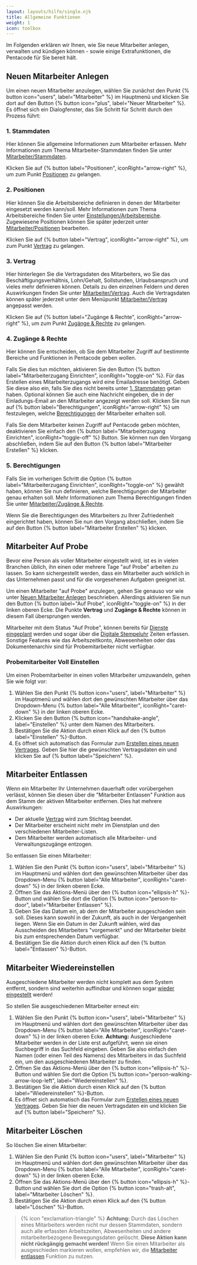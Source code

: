 ```yaml
---
layout: layouts/hilfe/single.njk
title: Allgemeine Funktionen
weight: 1
icon: toolbox
---
```


Im Folgenden erklären wir Ihnen, wie Sie neue Mitarbeiter anlegen, verwalten und kündigen können - sowie einige Extrafunktionen, die Pentacode für Sie bereit hält. 

## Neuen Mitarbeiter Anlegen

Um einen neuen Mitarbeiter anzulegen, wählen Sie zunächst den Punkt {% button icon="users", label="Mitarbeiter" %} im
Hauptmenü und klicken Sie dort auf den Button {% button icon="plus", label="Neuer Mitarbeiter" %}. Es öffnet sich ein
Dialogfenster, das Sie Schritt für Schritt durch den Prozess führt:

### 1. Stammdaten

Hier können Sie allgemeine Informationen zum Mitarbeiter erfassen. Mehr Informationen zum Thema Mitarbeiter-Stammdaten
finden Sie unter [Mitarbeiter/Stammdaten](../stammdaten/).

Klicken Sie auf {% button label="Positionen", iconRight="arrow-right" %}, um zum Punkt [Positionen](#2-positionen) zu gelangen.

### 2. Positionen

Hier können Sie die Arbeitsbereiche definieren in denen der Mitarbeiter eingesetzt werden kann/soll. Mehr Informationen
zum Thema Arbeitsbereiche finden Sie unter [Einstellungen/Arbeitsbereiche](/hilfe/handbuch/einstellungen/arbeitsbereiche/).
Zugewiesene Positionen können Sie später jederzeit unter [Mitarbeiter/Positionen](../positionen/) bearbeiten.

Klicken Sie auf {% button label="Vertrag", iconRight="arrow-right" %}, um zum Punkt [Vertrag](#3-vertrag) zu gelangen.

### 3. Vertrag

Hier hinterlegen Sie die Vertragsdaten des Mitarbeiters, wo Sie das Beschäftigungsverhältnis, Lohn/Gehalt, Sollstunden,
Urlaubsanspruch und vieles mehr definieren können. Details zu den einzelnen Feldern und deren Auswirkungen finden Sie
unter [Mitarbeiter/Vertrag](../vertrag/#felder--eigenschaften). Auch die Vertragsdaten können später jederzeit unter
dem Menüpunkt [Mitarbeiter/Vertrag](../vertrag/#vertrag-bearbeiten) angepasst werden.

Klicken Sie auf {% button label="Zugänge & Rechte", iconRight="arrow-right" %}, um zum Punkt [Zugänge &
Rechte](#4-zugänge--rechte) zu gelangen.

### 4. Zugänge & Rechte

Hier können Sie entscheiden, ob Sie dem Mitarbeiter Zugriff auf bestimmte Bereiche und Funktionen in Pentacode geben
wollen.

Falls Sie dies tun möchten, aktivieren Sie den Button {% button label="Mitarbeiterzugang Einrichten", iconRight="toggle-on" %}.
Für das Erstellen eines Mitarbeiterzugangs wird eine Emailadresse benötigt. Geben Sie diese also ein, falls Sie
dies nicht bereits unter [1. Stammdaten](#1-stammdaten) getan haben. Optional können Sie auch eine Nachricht eingeben,
die in der Einladungs-Email an den Mitarbeiter angezeigt werden soll. Klicken Sie nun auf {% button label="Berechtigungen", iconRight="arrow-right" %}
um festzulegen, welche [Berechtigungen](#5-berechtigungen) der Mitarbeiter erhalten soll.

Falls Sie dem Mitarbeiter keinen Zugriff auf Pentacode geben möchten, deaktivieren Sie einfach den {% button label="Mitarbeiterzugang Einrichten", iconRight="toggle-off" %} Button. Sie können nun den Vorgang abschließen, indem Sie auf den
Button {% button label="Mitarbeiter Erstellen" %} klicken.

### 5. Berechtigungen

Falls Sie im vorherigen Schritt die Option {% button label="Mitarbeiterzugang Einrichten", iconRight="toggle-on" %}
gewählt haben, können Sie nun definieren, welche Berechtigungen der Mitarbeiter genau erhalten soll. Mehr Informationen
zum Thema Berechtigungen finden Sie unter [Mitarbeiter/Zugänge & Rechte](../zugaenge-rechte/).

Wenn Sie die Berechtigungen des Mitarbeiters zu Ihrer Zufriedenheit eingerichtet haben, können Sie nun den Vorgang
abschließen, indem Sie auf den Button {% button label="Mitarbeiter Erstellen" %} klicken.

## Mitarbeiter Auf Probe

Bevor eine Person als voller Mitarbeiter eingestellt wird, ist es in vielen Branchen üblich, ihn einen oder mehrere Tage
"auf Probe" arbeiten zu lassen. So kann sichergestellt werden, dass ein Mitarbeiter auch wirklich in das Unternehmen
passt und für die vorgesehenen Aufgaben geeignet ist.

Um einen Mitarbeiter "auf Probe" anzulegen, gehen Sie genauso vor wie unter [Neuen Mitarbeiter
Anlegen](#neuen-mitarbeiter-anlegen) beschrieben. Allerdings aktivieren Sie nun den Button {% button label="Auf Probe", iconRight="toggle-on" %} in der linken oberen Ecke. Die Punkte
**Vertrag** und **Zugänge & Rechte** können in diesem Fall übersprungen werden.

Mitarbeiter mit dem Status "Auf Probe", können bereits für [Dienste eingeplant](../../dienstplan/) werden und sogar
über die [Digitale Stempeluhr](../../stempeluhr/) Zeiten erfassen. Sonstige Features wie das Arbeitszeitkonto,
Abwesenheiten oder das Dokumentenarchiv sind für Probemitarbeiter nicht verfügbar.

### Probemitarbeiter Voll Einstellen

Um einen Probemitarbeiter in einen vollen Mitarbeiter umzuwandeln, gehen Sie wie folgt vor:

1. Wählen Sie den Punkt {% button icon="users", label="Mitarbeiter" %} im Hauptmenü
   und wählen dort den gewünschten Mitarbeiter über das Dropdown-Menu
   {% button label="Alle Mitarbeiter", iconRight="caret-down" %} in der linken oberen Ecke.
2. Klicken Sie den Button {% button icon="handshake-angle", label="Einstellen" %} unter dem Namen
   des Mitarbeiters.
3. Bestätigen Sie die Aktion durch einen Klick auf den {% button label="Einstellen" %}-Button.
4. Es öffnet sich automatisch das Formular zum [Erstellen eines neuen Vertrages](../vertrag/#neuer-vertrag).
   Geben Sie hier die gewünschten Vertragsdaten ein und klicken Sie auf {%
   button label="Speichern" %}.
   

## Mitarbeiter Entlassen

Wenn ein Mitarbeiter Ihr Unternehmen dauerhaft oder vorübergehen verlässt, können Sie diesen über die "Mitarbeiter
Entlassen" Funktion aus dem Stamm der aktiven Mitarbeiter entfernen. Dies hat mehrere Auswirkungen:

- Der aktuelle [Vertrag](../vertrag/) wird zum Stichtag beendet.
- Der Mitarbeiter erscheint nicht mehr im Dienstplan und den verschiedenen Mitarbeiter-Listen.
- Dem Mitarbeiter werden automatisch alle Mitarbeiter- und Verwaltungszugänge entzogen.

So entlassen Sie einen Mitarbeiter:

1. Wählen Sie den Punkt {% button icon="users", label="Mitarbeiter" %} im Hauptmenü
   und wählen dort den gewünschten Mitarbeiter über das Dropdown-Menu
   {% button label="Alle Mitarbeiter", iconRight="caret-down" %} in der linken oberen Ecke.
2. Öffnen Sie das Aktions-Menü über den {% button icon="ellipsis-h" %}-Button und
   wählen Sie dort die Option {% button icon="person-to-door", label="Mitarbeiter Entlassen" %}.
3. Geben Sie das Datum ein, ab dem der Mitarbeiter ausgeschieden sein soll. Dieses kann sowohl
   in der Zukunft, als auch in der Vergangenheit liegen. Wenn Sie ein Datum in der Zukunft wählen,
   wird das Ausscheiden des Mitarbeiters "vorgemerkt" und der Mitarbeiter bleibt bis zum entsprechenden
   Datum verfügbar.
4. Bestätigen Sie die Aktion durch einen Klick auf den {% button label="Entlassen" %}-Button.

## Mitarbeiter Wiedereinstellen

Ausgeschiedene Mitarbeiter werden nicht komplett aus dem System entfernt,
sondern sind weiterhin auffindbar und können sogar [wieder eingestellt](#mitarbeiter-wiedereinstellen) werden!

So stellen Sie ausgeschiedenen Mitarbeiter erneut ein:

1. Wählen Sie den Punkt {% button icon="users", label="Mitarbeiter" %} im Hauptmenü
   und wählen dort den gewünschten Mitarbeiter über das Dropdown-Menu
   {% button label="Alle Mitarbeiter", iconRight="caret-down" %} in der linken oberen Ecke.
   **Achtung:** Ausgeschiedene Mitarbeiter werden in der Liste erst aufgeführt, wenn sie einen
   Suchbegriff in das Suchfeld eingeben. Geben Sie also einfach den Namen (oder einen Teil des Namens)
   des Mitarbeiters in das Suchfeld ein, um den ausgeschiedenen Mitarbeiter zu finden.
2. Öffnen Sie das Aktions-Menü über den {% button icon="ellipsis-h" %}-Button und
   wählen Sie dort die Option {% button icon="person-walking-arrow-loop-left", label="Wiedereinstellen" %}.
3. Bestätigen Sie die Aktion durch einen Klick auf den {% button label="Wiedereinstellen" %}-Button.
4. Es öffnet sich automatisch das Formular zum [Erstellen eines neuen Vertrages](../vertrag/#neuer-vertrag).
   Geben Sie hier die neuen Vertragsdaten ein und klicken Sie auf {% button label="Speichern" %}.

## Mitarbeiter Löschen

So löschen Sie einen Mitarbeiter:

1. Wählen Sie den Punkt {% button icon="users", label="Mitarbeiter" %} im Hauptmenü
   und wählen dort den gewünschten Mitarbeiter über das Dropdown-Menu
   {% button label="Alle Mitarbeiter", iconRight="caret-down" %} in der linken oberen Ecke.
2. Öffnen Sie das Aktions-Menü über den {% button icon="ellipsis-h" %}-Button und
   wählen Sie dort die Option {% button icon="trash-alt", label="Mitarbeiter Löschen" %}.
3. Bestätigen Sie die Aktion durch einen Klick auf den {% button label="Löschen" %}-Button.

> {% icon "exclamation-triangle" %} **Achtung:** Durch das Löschen eines Mitarbeiters werden nicht nur dessen
> Stammdaten, sondern auch alle erfassten Arbeitszeiten, Abwesenheiten und andere mitarbeiterbezogene Bewegungsdaten
> gelöscht. **Diese Aktion kann nicht rückgängig gemacht werden!** Wenn Sie einen Mitarbeiter als ausgeschieden
> markieren wollen, empfehlen wir, die [Mitarbeiter entlassen](#mitarbeiter-entlassen) Funktion zu nutzen.
